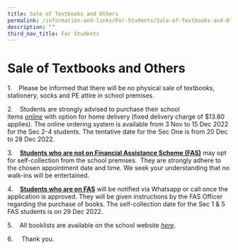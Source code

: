 ```yaml
---
title: Sale of Textbooks and Others
permalink: /information-and-links/For-Students/Sale-of-Textbooks-and-Others/
description: ""
third_nav_title: For Students
---
```

Sale of Textbooks and Others
============================


1.    Please be informed that there will be no physical sale of textbooks, stationery, socks and PE attire in school premises.

2.    Students are strongly advised to purchase their school items <u><i>online</u></i> with option for home delivery (fixed delivery charge of $13.80 applies). The online ordering system is available from 3 Nov to 15 Dec 2022 for the Sec 2-4 students. The tentative date for the Sec One is from 20 Dec to 28 Dec 2022.

3.    <b><u>Students who are not on Financial Assistance Scheme (FAS)</b></u> may opt for self-collection from the school premises.  They are strongly adhere to the chosen appointment date and time. We seek your understanding that no walk-ins will be entertained.

4.    <b><u>Students who are on FAS</b></u> will be notified via Whatsapp or call once the application is approved. They will be given instructions by the FAS Officer regarding the purchase of books. The self-collection date for the Sec 1 & 5 FAS students is on 29 Dec 2022.

5.    All booklists are available on the school website _[here](https://bedoksouthsec-moe-edu-sg-admin.cwp.sg/information-and-links/for-students/booklists-for-2023)_.

6.     Thank you.